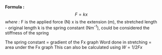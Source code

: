 **Formula :**$$F = k x$$
*where :*
F is the applied force (N)
x is the extension (m), the stretched length - original length
k is the spring constant (Nm<sup>-1</sup>), could be considered the stiffness of the spring 

The spring constant = gradient of the Fx graph
Word done in stretching = area under the Fx graph 
This can also be calculated using $W = 1/2 Fx$
